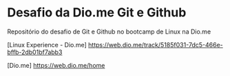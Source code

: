 # Desafio da Dio.me Git e Github

Repositório do desafio de Git e Github no bootcamp de Linux na Dio.me

[Linux Experience - Dio.me] <https://web.dio.me/track/5185f031-7dc5-466e-bffb-2db01bf7abb3>

[Dio.me] <https://web.dio.me/home>
